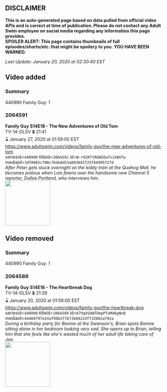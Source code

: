 ## DISCLAIMER
**This is an auto-generated page based on data pulled from official video APIs and is correct at time of publication. Please do not contact any Adult Swim employee on social media regarding any information this page provides.**  
**SPOILER ALERT: This page contains thumbnails of full episodes/shorts/etc. that might be spoilery to you. YOU HAVE BEEN WARNED.**  

_Last Update: January 20, 2020 at 02:30:40 EST_
## Video added
### Summary
440990 Family Guy: 1  
### 2064591
**Family Guy S14E18 - The New Adventures of Old Tom**  
TV-14-DLSV 🔒 21:41  
⌛ January 27, 2020 at 01:59:00 EST  
https://www.adultswim.com/videos/family-guy/the-new-adventures-of-old-tom  
seriesid=`440990` titleid=`2064591` id=`W-t92KTtRUWIOafvikWXfw` mediaid=`3df8965c700c76de8d53a093043725f64995f27d`  
_After Peter gets stuck overnight on the kiddy train at the Quahog Mall, he becomes jealous when Lois fawns over the handsome new Channel 5 reporter, Dallas Portland, who interviews him._  
<a href="https://i.cdn.turner.com/adultswim/big/video/the-new-adventures-of-old-tom/familyguy_1316_air_cid-2YN66.jpg"><img src="https://i.cdn.turner.com/adultswim/big/video/the-new-adventures-of-old-tom/familyguy_1316_air_cid-2YN66.jpg" height="144px" /></a>
## Video removed
### Summary
440990 Family Guy: 1  
### 2064589
**Family Guy S14E16 - The Heartbreak Dog**  
TV-14-DLSV 🔒 21:39  
⌛ January 20, 2020 at 01:59:00 EST  
https://www.adultswim.com/videos/family-guy/the-heartbreak-dog  
seriesid=`440990` titleid=`2064589` id=`K79gVGUWTDmpPToM46gNnQ` mediaid=`44469797e24af99b2f7b73b8422df732082af92a`  
_During a birthday party for Bonnie at the Swanson's, Brian spots Bonnie sitting alone in her bedroom looking very sad. She opens up to Brian, telling him that she feels like she's wasted much of her adult life taking care of Joe._  
<a href="https://i.cdn.turner.com/adultswim/big/video/the-heartbreak-dog/familyguy_1314_air_cid-2YN63.jpg"><img src="https://i.cdn.turner.com/adultswim/big/video/the-heartbreak-dog/familyguy_1314_air_cid-2YN63.jpg" height="144px" /></a>
